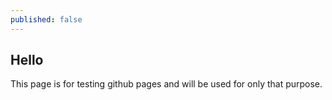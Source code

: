 ```yaml
---
published: false
---
```

## Hello

This page is for testing github pages and will be used for only that purpose.
